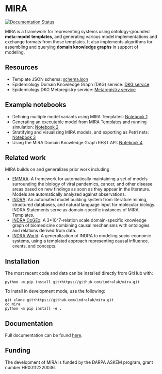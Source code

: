 # MIRA

[![Documentation Status](https://readthedocs.org/projects/miramodel/badge/?version=latest)](https://miramodel.readthedocs.io/en/latest/?badge=latest)

MIRA is a framework for representing systems using ontology-grounded **meta-model templates**, and generating various model implementations and exchange formats from these templates. It also implements algorithms for assembling and querying **domain knowledge graphs** in support of modeling.

## Resources

* Template JSON schema: [schema.json](https://github.com/indralab/mira/blob/main/mira/metamodel/schema.json)
* Epidemiology Domain Knowledge Graph (DKG) service: [DKG service](http://34.230.33.149:8771/)
* Epidemiology DKG Metaregistry service: [Metaregistry service](http://34.230.33.149:8772/) 

## Example notebooks

* Defining multiple model variants using MIRA Templates: [Notebook 1](https://github.com/indralab/mira/blob/main/notebooks/metamodel_intro.ipynb)
* Generating an executable model from MIRA Templates and running simulation: [Notebook 2](https://github.com/indralab/mira/blob/main/notebooks/simulation.ipynb)
* Stratifying and visualizing MIRA models, and exporting as Petri nets: [Notebook 3](https://github.com/indralab/mira/blob/main/notebooks/viz_strat_petri.ipynb)
* Using the MIRA Domain Knowledge Graph REST API: [Notebook 4](https://github.com/indralab/mira/blob/main/notebooks/dkg_api.ipynb)

## Related work

MIRA builds on and generalizes prior work including:

* [EMMAA](https://emmaa.indra.bio): A framework for automatically maintaining a set of models surrounding the biology of viral pandemics, cancer, and other disease areas based on new findings as soon as they appear in the literature. Models are automatically analyzed against observations.
* [INDRA](https://indra.bio): An automated model building system from literature mining, structured databases, and natural language input for molecular biology. INDRA Statements serve as domain-specific instances of MIRA Templates.
* [INDRA CoGEx](https://discovery.indra.bio): A 3*10^7-relation scale domain-specific knowledge graph of biomedicine combining causal mechanisms with ontologies and relations derived from data.
* [INDRA World](https://github.com/indralab/indra_world): A generalization of INDRA to modeling socio-economic systems, using a templated approach representing causal influence, events, and concepts.

## Installation

The most recent code and data can be installed directly from GitHub with:

```shell
python -m pip install git+https://github.com/indralab/mira.git
```

To install in development mode, use the following:

```shell
git clone git+https://github.com/indralab/mira.git
cd mira
python -m pip install -e .
```

## Documentation

Full documentation can be found [here](https://miramodel.readthedocs.io).

## Funding

The development of MIRA is funded by the DARPA ASKEM program, grant number HR00112220036.
